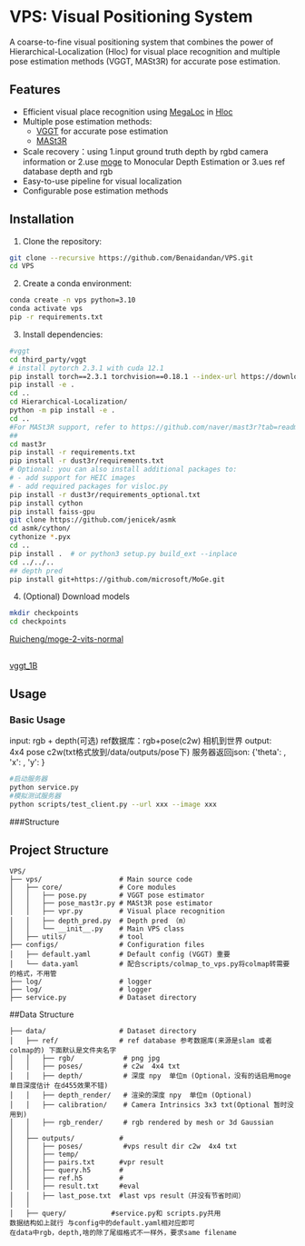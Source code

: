 # VPS: Visual Positioning System

A coarse-to-fine visual positioning system that combines the power of Hierarchical-Localization (Hloc)  for visual place recognition and multiple pose estimation methods (VGGT, MASt3R) for accurate pose estimation.

## Features

- Efficient visual place recognition using [MegaLoc](https://github.com/gmberton/MegaLoc) in [Hloc](https://github.com/cvg/Hierarchical-Localization)
- Multiple pose estimation methods:
  - [VGGT](https://github.com/facebookresearch/vggt?tab=readme-ov-file) for accurate pose estimation
  - [MASt3R](https://github.com/naver/mast3r)
- Scale recovery：using 1.input ground truth depth by rgbd camera information or 2.use [moge](https://github.com/microsoft/moge) to Monocular Depth Estimation  or 3.ues ref database depth and rgb
- Easy-to-use pipeline for visual localization
- Configurable pose estimation methods

## Installation

1. Clone the repository:
```bash
git clone --recursive https://github.com/Benaidandan/VPS.git
cd VPS
```

2. Create a conda environment:
```bash
conda create -n vps python=3.10
conda activate vps
pip -r requirements.txt
```

3. Install dependencies:
```bash
#vggt
cd third_party/vggt
# install pytorch 2.3.1 with cuda 12.1
pip install torch==2.3.1 torchvision==0.18.1 --index-url https://download.pytorch.org/whl/cu121
pip install -e .
cd ..
cd Hierarchical-Localization/
python -m pip install -e .
cd ..
#For MASt3R support, refer to https://github.com/naver/mast3r?tab=readme-ov-file#installation
##
cd mast3r
pip install -r requirements.txt
pip install -r dust3r/requirements.txt
# Optional: you can also install additional packages to:
# - add support for HEIC images
# - add required packages for visloc.py
pip install -r dust3r/requirements_optional.txt
pip install cython
pip install faiss-gpu
git clone https://github.com/jenicek/asmk
cd asmk/cython/
cythonize *.pyx
cd ..
pip install .  # or python3 setup.py build_ext --inplace
cd ../../..
## depth pred
pip install git+https://github.com/microsoft/MoGe.git

```
4. (Optional) Download models
```bash
mkdir checkpoints
cd checkpoints
```
[Ruicheng/moge-2-vits-normal](https://huggingface.co/Ruicheng/moge-2-vits-normal)
##
[vggt_1B](https://huggingface.co/facebook/VGGT-1B/blob/main/model.pt)
## Usage

### Basic Usage
input: rgb + depth(可选)
ref数据库：rgb+pose(c2w) 相机到世界
output:  
  4x4 pose c2w(txt格式放到/data/outputs/pose下)
  服务器返回json: {'theta': , 'x': , 'y': }

```bash
#启动服务器
python service.py 
#模拟测试服务器
python scripts/test_client.py --url xxx --image xxx
```

###Structure
## Project Structure

```
VPS/
├── vps/                   # Main source code
│   ├── core/              # Core modules
│   │   ├── pose.py        # VGGT pose estimator
│   │   ├── pose_mast3r.py # MASt3R pose estimator
│   │   ├── vpr.py         # Visual place recognition
│   │   ├── depth_pred.py  # Depth pred （m）
│   │   └── __init__.py    # Main VPS class
│   ├── utils/             # tool
├── configs/               # Configuration files
│   ├── default.yaml       # Default config (VGGT) 重要
│   └── data.yaml          # 配合scripts/colmap_to_vps.py将colmap转需要的格式，不用管
├── log/                   # logger
├── log/                   # logger
├── service.py             # Dataset directory
```
##Data Structure
```
├── data/                  # Dataset directory
│   ├── ref/               # ref database 参考数据库(来源是slam 或者colmap的) 下面默认是文件夹名字
│   │   ├── rgb/            # png jpg
│   │   ├── poses/          # c2w  4x4 txt
│   │   ├── depth/          # 深度 npy  单位m (Optional，没有的话启用moge单目深度估计 在d455效果不错)
│   │   ├── depth_render/   # 渲染的深度 npy  单位m (Optional)
│   │   ├── calibration/    # Camera Intrinsics 3x3 txt(Optional 暂时没用到)
│   │   ├── rgb_render/     # rgb rendered by mesh or 3d Gaussian
│   │
│   ├── outputs/           # 
│   │   ├── poses/          #vps result dir c2w  4x4 txt
│   │   ├── temp/          
│   │   ├── pairs.txt      #vpr result
│   │   ├── query.h5       #
│   │   ├── ref.h5         #
│   │   ├── result.txt     #eval
│   │   ├── last_pose.txt  #last vps result（并没有节省时间）
│   │
│   ├── query/           #service.py和 scripts.py共用
数据结构如上就行 与config中的default.yaml相对应即可
在data中rgb，depth,啥的除了尾缀格式不一样外，要求same filename 
```